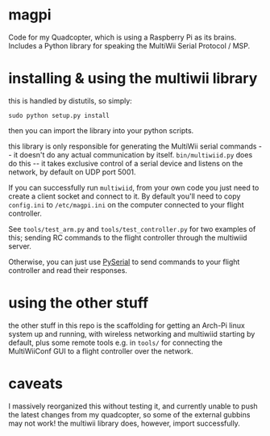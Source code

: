 magpi
=====

Code for my Quadcopter, which is using a Raspberry Pi as its brains.
Includes a Python library for speaking the MultiWii Serial Protocol / MSP.

installing & using the multiwii library
=======================================

this is handled by distutils, so simply:

    sudo python setup.py install

then you can import the library into your python scripts.

this library is only responsible for generating the MultiWii serial commands --
it doesn't do any actual communication by itself. `bin/multiwiid.py` does do
this -- it takes exclusive control of a serial device and listens on the
network, by default on UDP port 5001.

If you can successfully run `multiwiid`, from your own code you just need to
create a client socket and connect to it. By default you'll need to copy
`config.ini` to `/etc/magpi.ini` on the computer connected to your flight
controller.

See `tools/test_arm.py` and `tools/test_controller.py` for two examples of this;
sending RC commands to the flight controller through the multiwiid server.

Otherwise, you can just use [PySerial](http://pyserial.sourceforge.net/) to send
commands to your flight controller and read their responses.

using the other stuff
=====================

the other stuff in this repo is the scaffolding for getting an Arch-Pi linux
system up and running, with wireless networking and multiwiid starting by
default, plus some remote tools e.g. in `tools/` for connecting the MultiWiiConf
GUI to a flight controller over the network.

caveats
=======

I massively reorganized this without testing it, and currently unable to push
the latest changes from my quadcopter, so some of the external gubbins may not
work! the multiwii library does, however, import successfully.
